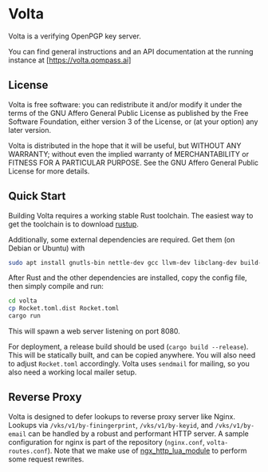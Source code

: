 # Volta

Volta is a verifying OpenPGP key server.

You can find general instructions and an API documentation at the running
instance at [https://volta.qompass.ai]

## License

Volta is free software: you can redistribute it and/or modify it
under the terms of the GNU Affero General Public License as published
by the Free Software Foundation, either version 3 of the License, or
(at your option) any later version.

Volta is distributed in the hope that it will be useful, but WITHOUT
ANY WARRANTY; without even the implied warranty of MERCHANTABILITY or
FITNESS FOR A PARTICULAR PURPOSE. See the GNU Affero General Public
License for more details.


## Quick Start

Building Volta requires a working stable Rust toolchain.
The easiest way to get the toolchain is to download [rustup](https://rustup.rs).

Additionally, some external dependencies are required.
Get them (on Debian or Ubuntu) with

```bash
sudo apt install gnutls-bin nettle-dev gcc llvm-dev libclang-dev build-essential pkg-config gettext
```

After Rust and the other dependencies are installed, copy the config file, then simply compile and run:

```bash
cd volta
cp Rocket.toml.dist Rocket.toml
cargo run
```

This will spawn a web server listening on port 8080.

For deployment, a release build should be used (`cargo build --release`). This
will be statically built, and can be copied anywhere. You will also need to
adjust `Rocket.toml` accordingly. Volta uses `sendmail` for mailing, so you
also need a working local mailer setup.

## Reverse Proxy

Volta is designed to defer lookups to reverse proxy server like Nginx.
Lookups via `/vks/v1/by-finingerprint`, `/vks/v1/by-keyid`, and
`/vks/v1/by-email` can be handled by a robust and performant HTTP server.
A sample configuration for nginx is part of the repository (`nginx.conf`,
`volta-routes.conf`).
Note that we make use of
[ngx_http_lua_module](https://github.com/openresty/lua-nginx-module) to
perform some request rewrites.

